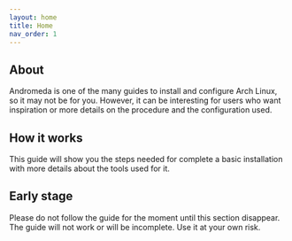 ```yaml
---
layout: home
title: Home
nav_order: 1
---
```


## About

Andromeda is one of the many guides to install and configure Arch Linux, so it may not be for you. However, it can be interesting for users who want inspiration or more details on the procedure and the configuration used.

## How it works

This guide will show you the steps needed for complete a basic installation with more details about the tools used for it.

## Early stage

Please do not follow the guide for the moment until this section disappear. The guide will not work or will be incomplete. Use it at your own risk.
